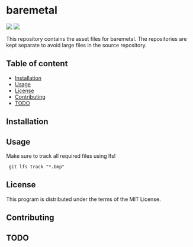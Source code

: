 
# baremetal

![](https://github.com/unlink2/baremetal/actions/workflows/build.yml/badge.svg)
![](https://github.com/unlink2/baremetal/actions/workflows/test.yml/badge.svg)

This repository contains the asset files for baremetal.
The repositories are kept separate to avoid large files in the 
source repository.


## Table of content

- [Installation](#Installation)
- [Usage](#Usage)
- [License](#License)
- [Contributing](#Contributing)
- [TODO](#TODO)

## Installation


## Usage

Make sure to track all required files using lfs!
```
 git lfs track "*.bmp"
 ```

## License

This program is distributed under the terms of the MIT License.

## Contributing

## TODO

